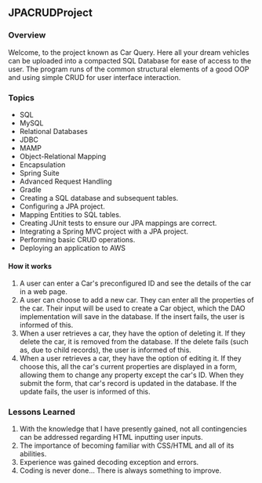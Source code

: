 ## JPACRUDProject

### Overview

Welcome, to the project known as Car Query. Here all your dream vehicles can be uploaded into 
a compacted SQL Database for ease of access to the user.
The program runs of the common structural elements of a good OOP and using simple CRUD for user interface interaction.

### Topics
* SQL
* MySQL
* Relational Databases
* JDBC
* MAMP
* Object-Relational Mapping
* Encapsulation
* Spring Suite
* Advanced Request Handling
* Gradle
* Creating a SQL database and subsequent tables.
* Configuring a JPA project.
* Mapping Entities to SQL tables.
* Creating JUnit tests to ensure our JPA mappings are correct.
* Integrating a Spring MVC project with a JPA project.
* Performing basic CRUD operations.
* Deploying an application to AWS


#### How it works

1. A user can enter a Car's preconfigured ID and see the details of the car in a web page.
2. A user can choose to add a new car. They can enter all the properties of the car. Their input will be used to create a Car object, which the DAO implementation will save in the database. If the insert fails, the user is informed of this.
3. When a user retrieves a car, they have the option of deleting it. If they delete the car, it is removed from the database. If the delete fails (such as, due to child records), the user is informed of this.
4. When a user retrieves a car, they have the option of editing it. If they choose this, all the car's current properties are displayed in a form, allowing them to change any property except the car's ID. When they submit the form, that car's record is updated in the database. If the update fails, the user is informed of this.

### Lessons Learned
1. With the knowledge that I have presently gained, not all contingencies can be addressed regarding HTML inputting user inputs.
3. The importance of becoming familiar with CSS/HTML and all of its abilities.
4. Experience was gained decoding exception and errors.
5. Coding is never done... There is always something to improve. 
